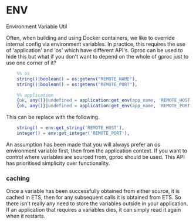 ENV
===

Environment Variable Util

Often, when building and using Docker containers, we like to override internal config via environment variables. In practice, this requires the use of 'application' and 'os' which have different API's. Gproc can be used to hide this but what if you don't want to depend on the whole of gproc just to use one corner of it?

```erlang
    %% os
    string()|boolean() = os:getenv("REMOTE_NAME"),
    string()|boolean() = os:getenv("REMOTE_PORT"),

    %% application
    {ok, any()}|undefined = application:get_env(app_name, 'REMOTE_HOST'),
    {ok, any()}|undefined = application:get_env(app_name, 'REMOTE_PORT'),
```

This can be replace with the following.

```erlang
    string() = env:get_string('REMOTE_HOST'),
    integer() = env:get_integer('REMOTE_PORT'),
```

An assumption has been made that you will always prefer an os environment variable first, then from the application context. If you want to control where variables are sourced from, gproc should be used. This API has prioritised simplicity over functionality.

### caching

Once a variable has been successfully obtained from either source, it is cached in ETS, then for any subsequent calls it is obtained from ETS. So there isn't really any need to store the variables outside in your application. If an application that requires a variables dies, it can simply read it again when it restarts.
